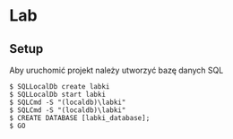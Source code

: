 # Lab

## Setup
Aby uruchomić projekt należy utworzyć bazę danych SQL

```
$ SQLLocalDb create labki
$ SQLLocalDb start labki
$ SQLCmd -S "(localdb)\labki"
$ SQLCmd -S "(localdb)\labki"
$ CREATE DATABASE [labki_database];
$ GO

```
